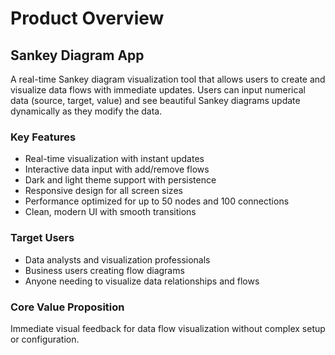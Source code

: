 # Product Overview

## Sankey Diagram App

A real-time Sankey diagram visualization tool that allows users to create and visualize data flows with immediate updates. Users can input numerical data (source, target, value) and see beautiful Sankey diagrams update dynamically as they modify the data.

### Key Features

-   Real-time visualization with instant updates
-   Interactive data input with add/remove flows
-   Dark and light theme support with persistence
-   Responsive design for all screen sizes
-   Performance optimized for up to 50 nodes and 100 connections
-   Clean, modern UI with smooth transitions

### Target Users

-   Data analysts and visualization professionals
-   Business users creating flow diagrams
-   Anyone needing to visualize data relationships and flows

### Core Value Proposition

Immediate visual feedback for data flow visualization without complex setup or configuration.

